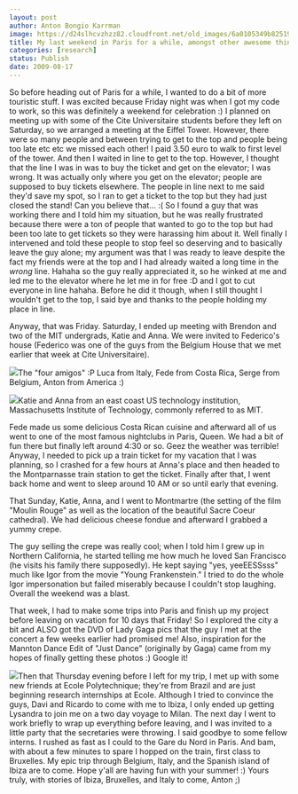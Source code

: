 ```yaml
---
layout: post
author: Anton Bongio Karrman
image: https://d24slhcvzhzz82.cloudfront.net/old_images/6a0105349b8251970b0120a4eabfb0970b-800wi.jpg
title: My last weekend in Paris for a while, amongst other awesome things :)
categories: [research]
status: Publish
date: 2009-08-17
---
```



So before heading out of Paris for a while, I wanted to do a bit of more touristic stuff. I was excited because Friday night was when I got my code to work, so this was definitely a weekend for celebration :)
I planned on meeting up with some of the Cite Universitaire students before they left on Saturday, so we arranged a meeting at the Eiffel Tower. However, there were so many people and between trying to get to the top and people being too late etc etc we missed each other! I paid 3.50 euro to walk to first level of the tower. And then I waited in line to get to the top. However, I thought that the line I was in was to buy the ticket and get on the elevator; I was wrong. It was actually only where you get on the elevator; people are supposed to buy tickets elsewhere. The people in line next to me said they'd save my spot, so I ran to get a ticket to the top but they had just closed the stand! Can you believe that... :( 
So I found a guy that was working there and I told him my situation, but he was really frustrated because there were a ton of people that wanted to go to the top but had been too late to get tickets so they were harassing him about it. Well finally I intervened and told these people to stop feel so deserving and to basically leave the guy alone; my argument was that I was ready to leave despite the fact my friends were at the top and I had already waited a long time in the *wrong* line. Hahaha so the guy really appreciated it, so he winked at me and led me to the elevator where he let me in for free :D and I got to cut everyone in line hahaha. Before he did it though, when I still thought I wouldn't get to the top, I said bye and thanks to the people holding my place in line.

Anyway, that was Friday. Saturday, I ended up meeting with Brendon and two of the MIT undergrads, Katie and Anna. We were invited to Federico's house (Federico was one of the guys from the Belgium House that we met earlier that week at Cite Universitaire). 


![](https://d24slhcvzhzz82.cloudfront.net/old_images/6a0105349b8251970b0120a4f6c544970b-800wi.jpg)The "four amigos" :P Luca from Italy, Fede from Costa Rica, Serge from Belgium, Anton from America :)


![](https://d24slhcvzhzz82.cloudfront.net/old_images/6a0105349b8251970b0120a54e007b970c-800wi.jpg)Katie and Anna from an east coast US technology institution, Massachusetts Institute of Technology, commonly referred to as MIT.

Fede made us some delicious Costa Rican cuisine and afterward all of us went to one of the most famous nightclubs in Paris, Queen. We had a bit of fun there but finally left around 4:30 or
so. Geez the weather was terrible! Anyway, I needed to pick up a train ticket
for my vacation that I was planning, so I crashed for a few hours at Anna's place and then headed to the Montparnasse train station to get the
ticket. Finally after that, I went back
home and went to sleep around 10 AM or so until early that evening.

That Sunday, Katie, Anna, and I went to Montmartre (the setting of the
film "Moulin Rouge" as well as the location of the beautiful Sacre
Coeur cathedral). We had delicious
cheese fondue and afterward I grabbed a yummy crepe.

The guy selling the crepe was really cool; when I told him I grew up in
Northern California, he started telling me how much he loved San Francisco (he
visits his family there supposedly). He
kept saying "yes, yeeEESSsss" much like Igor from the movie
"Young Frankenstein." I tried
to do the whole Igor impersonation but failed miserably because I couldn't stop
laughing. Overall the weekend was a blast.

That week, I had to make some trips into Paris and finish up my project
before leaving on vacation for 10 days that Friday! So I explored the city a bit and ALSO got the
DVD of Lady Gaga pics that the guy I met at the concert a few weeks earlier had
promised me! Also, inspiration for the Mannton Dance Edit of "Just Dance" (originally by Gaga) came from my hopes of finally getting these photos :) Google it!


![](https://d24slhcvzhzz82.cloudfront.net/old_images/6a0105349b8251970b0120a54dd632970c-800wi.jpg)Then that Thursday evening before I left for my trip, I met up with some new friends at Ecole Polytechnique; they're from Brazil and are just beginning research internships at Ecole. Although I tried to convince the guys, Davi and Ricardo to come with me to Ibiza, I only ended up getting Lysandra to join me on a two day voyage to Milan. The next day I went to work briefly to wrap up everything before leaving, and I was invited to a little party that the secretaries were throwing. I said goodbye to some fellow interns. I rushed as fast as I could to the Gare du Nord in Paris. And bam, with about a few minutes to spare I hopped on the train, first class to Bruxelles. My epic trip through Belgium, Italy, and the Spanish island of Ibiza are to come. Hope y'all are having fun with your summer! :)
Yours truly, with stories of Ibiza, Bruxelles, and Italy to come,
Anton ;)
